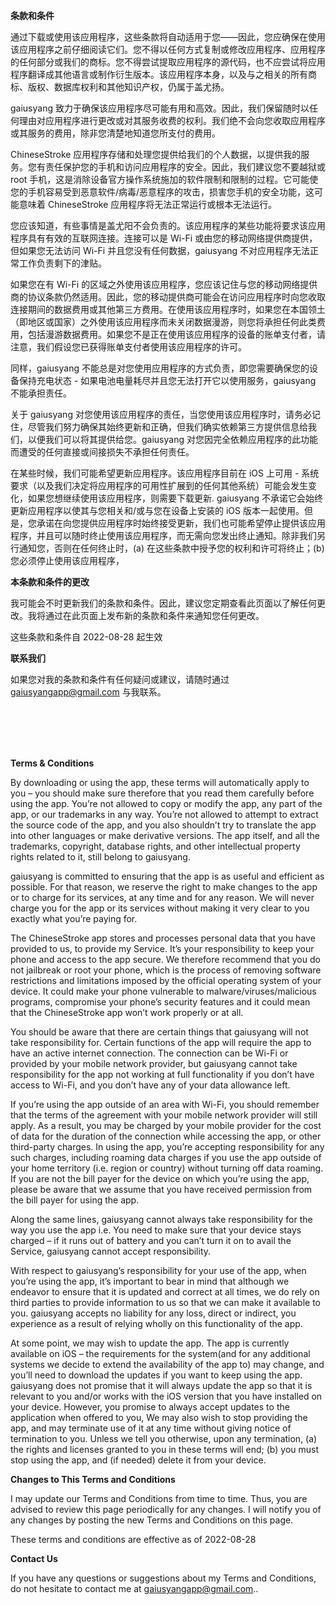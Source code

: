 
**条款和条件**

通过下载或使用该应用程序，这些条款将自动适用于您——因此，您应确保在使用该应用程序之前仔细阅读它们。您不得以任何方式复制或修改应用程序、应用程序的任何部分或我们的商标。您不得尝试提取应用程序的源代码，也不应尝试将应用程序翻译成其他语言或制作衍生版本。该应用程序本身，以及与之相关的所有商标、版权、数据库权利和其他知识产权，仍属于盖尤扬。

gaiusyang 致力于确保该应用程序尽可能有用和高效。因此，我们保留随时以任何理由对应用程序进行更改或对其服务收费的权利。我们绝不会向您收取应用程序或其服务的费用，除非您清楚地知道您所支付的费用。

ChineseStroke 应用程序存储和处理您提供给我们的个人数据，以提供我的服务。您有责任保护您的手机和访问应用程序的安全。因此，我们建议您不要越狱或 root 手机，这是消除设备官方操作系统施加的软件限制和限制的过程。它可能使您的手机容易受到恶意软件/病毒/恶意程序的攻击，损害您手机的安全功能，这可能意味着 ChineseStroke 应用程序将无法正常运行或根本无法运行。

您应该知道，有些事情是盖尤阳不会负责的。该应用程序的某些功能将要求该应用程序具有有效的互联网连接。连接可以是 Wi-Fi 或由您的移动网络提供商提供，但如果您无法访问 Wi-Fi 并且您没有任何数据，gaiusyang 不对应用程序无法正常工作负责剩下的津贴。

如果您在有 Wi-Fi 的区域之外使用该应用程序，您应该记住与您的移动网络提供商的协议条款仍然适用。因此，您的移动提供商可能会在访问应用程序时向您收取连接期间的数据费用或其他第三方费用。在使用该应用程序时，如果您在本国领土（即地区或国家）之外使用该应用程序而未关闭数据漫游，则您将承担任何此类费用，包括漫游数据费用。如果您不是正在使用该应用程序的设备的账单支付者，请注意，我们假设您已获得账单支付者使用该应用程序的许可。

同样，gaiusyang 不能总是对您使用应用程序的方式负责，即您需要确保您的设备保持充电状态 - 如果电池电量耗尽并且您无法打开它以使用服务，gaiusyang 不能承担责任。

关于 gaiusyang 对您使用该应用程序的责任，当您使用该应用程序时，请务必记住，尽管我们努力确保其始终更新和正确，但我们确实依赖第三方提供信息给我们，以便我们可以将其提供给您。gaiusyang 对您因完全依赖应用程序的此功能而遭受的任何直接或间接损失不承担任何责任。

在某些时候，我们可能希望更新应用程序。该应用程序目前在 iOS 上可用 - 系统要求（以及我们决定将应用程序的可用性扩展到的任何其他系统）可能会发生变化，如果您想继续使用该应用程序，则需要下载更新. gaiusyang 不承诺它会始终更新应用程序以使其与您相关和/或与您在设备上安装的 iOS 版本一起使用。但是，您承诺在向您提供应用程序时始终接受更新，我们也可能希望停止提供该应用程序，并且可以随时终止使用该应用程序，而无需向您发出终止通知。除非我们另行通知您，否则在任何终止时，(a) 在这些条款中授予您的权利和许可将终止；(b) 您必须停止使用该应用程序，

**本条款和条件的更改**

我可能会不时更新我们的条款和条件。因此，建议您定期查看此页面以了解任何更改。我将通过在此页面上发布新的条款和条件来通知您任何更改。

这些条款和条件自 2022-08-28 起生效

**联系我们**

如果您对我的条款和条件有任何疑问或建议，请随时通过 gaiusyangapp@gmail.com 与我联系。

 <br/><br/>
 <br/><br/>

**Terms & Conditions**

By downloading or using the app, these terms will automatically apply to you – you should make sure therefore that you read them carefully before using the app. You’re not allowed to copy or modify the app, any part of the app, or our trademarks in any way. You’re not allowed to attempt to extract the source code of the app, and you also shouldn’t try to translate the app into other languages or make derivative versions. The app itself, and all the trademarks, copyright, database rights, and other intellectual property rights related to it, still belong to gaiusyang.

gaiusyang is committed to ensuring that the app is as useful and efficient as possible. For that reason, we reserve the right to make changes to the app or to charge for its services, at any time and for any reason. We will never charge you for the app or its services without making it very clear to you exactly what you’re paying for.

The ChineseStroke app stores and processes personal data that you have provided to us, to provide my Service. It’s your responsibility to keep your phone and access to the app secure. We therefore recommend that you do not jailbreak or root your phone, which is the process of removing software restrictions and limitations imposed by the official operating system of your device. It could make your phone vulnerable to malware/viruses/malicious programs, compromise your phone’s security features and it could mean that the ChineseStroke app won’t work properly or at all.

You should be aware that there are certain things that gaiusyang will not take responsibility for. Certain functions of the app will require the app to have an active internet connection. The connection can be Wi-Fi or provided by your mobile network provider, but gaiusyang cannot take responsibility for the app not working at full functionality if you don’t have access to Wi-Fi, and you don’t have any of your data allowance left.

If you’re using the app outside of an area with Wi-Fi, you should remember that the terms of the agreement with your mobile network provider will still apply. As a result, you may be charged by your mobile provider for the cost of data for the duration of the connection while accessing the app, or other third-party charges. In using the app, you’re accepting responsibility for any such charges, including roaming data charges if you use the app outside of your home territory (i.e. region or country) without turning off data roaming. If you are not the bill payer for the device on which you’re using the app, please be aware that we assume that you have received permission from the bill payer for using the app.

Along the same lines, gaiusyang cannot always take responsibility for the way you use the app i.e. You need to make sure that your device stays charged – if it runs out of battery and you can’t turn it on to avail the Service, gaiusyang cannot accept responsibility.

With respect to gaiusyang’s responsibility for your use of the app, when you’re using the app, it’s important to bear in mind that although we endeavor to ensure that it is updated and correct at all times, we do rely on third parties to provide information to us so that we can make it available to you. gaiusyang accepts no liability for any loss, direct or indirect, you experience as a result of relying wholly on this functionality of the app.

At some point, we may wish to update the app. The app is currently available on iOS – the requirements for the system(and for any additional systems we decide to extend the availability of the app to) may change, and you’ll need to download the updates if you want to keep using the app. gaiusyang does not promise that it will always update the app so that it is relevant to you and/or works with the iOS version that you have installed on your device. However, you promise to always accept updates to the application when offered to you, We may also wish to stop providing the app, and may terminate use of it at any time without giving notice of termination to you. Unless we tell you otherwise, upon any termination, (a) the rights and licenses granted to you in these terms will end; (b) you must stop using the app, and (if needed) delete it from your device.

**Changes to This Terms and Conditions**

I may update our Terms and Conditions from time to time. Thus, you are advised to review this page periodically for any changes. I will notify you of any changes by posting the new Terms and Conditions on this page.

These terms and conditions are effective as of 2022-08-28

**Contact Us**

If you have any questions or suggestions about my Terms and Conditions, do not hesitate to contact me at gaiusyangapp@gmail.com..


